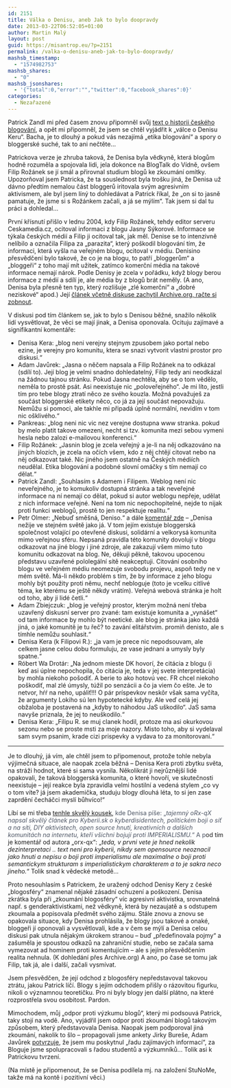 ```yaml
---
id: 2151
title: Válka o Denisu, aneb Jak to bylo doopravdy
date: 2013-03-22T06:52:05+01:00
author: Martin Malý
layout: post
guid: https://misantrop.eu/?p=2151
permalink: /valka-o-denisu-aneb-jak-to-bylo-doopravdy/
mashsb_timestamp:
  - "1574982753"
mashsb_shares:
  - "0"
mashsb_jsonshares:
  - '{"total":0,"error":"","twitter":0,"facebook_shares":0}'
categories:
  - Nezařazené
---
```

Patrick Zandl mi před časem znovu připomněl svůj [text o historii českého blogování](https://www.marigold.cz/item/zlata-era-weblogu-5-czech-blogwar-blogologie-a-spor-o-denisu-kerou), a opět mi připomněl, že jsem se chtěl vyjádřit k &#8222;válce o Denisu Keru&#8220;. Bacha, je to dlouhý a pokud vás nezajímá &#8222;etika blogování&#8220; a spory o bloggerské suché, tak to ani nečtěte&#8230;

<!--more-->

Patrickova verze je zhruba taková, že Denisa byla vědkyně, která blogům hodně rozuměla a spojovala lidi, jela dokonce na BlogTalk do Vídně, ovšem Filip Rožánek se jí smál a přirovnal studium blogů ke zkoumání omítky. Upozorňoval jsem Patricka, že ta souslednost byla trošku jiná, že Denisa už dávno předtím nemalou část bloggerů iritovala svým agresivním aktivismem, ale byl jsem líný to dohledávat a Patrick říkal, že &#8222;on si to jasně pamatuje, že jsme si s Rožánkem začali, a já se mýlím&#8220;. Tak jsem si dal tu práci a dohledal&#8230;

První křísnutí přišlo v lednu 2004, kdy Filip Rožánek, tehdy editor serveru Ceskamedia.cz, ocitoval informaci z blogu Jasny Sýkorové. Informace se týkala českých médií a Filip ji ocitoval tak, jak měl. Denise se to intenzivně nelíbilo a označila Filipa za &#8222;parazita&#8220;, který poškodil blogování tím, že informaci, která vyšla na veřejném blogu, ocitoval v médiu. Denisino přesvědčení bylo takové, že co je na blogu, to patří &#8222;bloggerům&#8220; a &#8222;bloggeři&#8220; z toho mají mít užitek, zatímco komerční média na takové informace nemají nárok. Podle Denisy je zcela v pořádku, když blogy berou informace z médií a sdílí je, ale média by z blogů brát neměly. (A ano, Denisa byla přesně ten typ, který rozlišuje &#8222;zlé komerční&#8220; a &#8222;dobré neziskové&#8220; apod.) Její [článek včetně diskuse zachytil Archive.org, račte si zobnout](https://web.archive.org/web/20050123090644/https://www.bloguje.cz/blogy/semestr2003/23393_item.php).

V diskusi pod tím článkem se, jak to bylo s Denisou běžné, snažilo několik lidí vysvětlovat, že věci se mají jinak, a Denisa oponovala. Ocituju zajímavé a signifikantní komentáře:

  * Denisa Kera: &#8222;blog neni verejny stejnym zpusobem jako portal nebo ezine, je verejny pro komunitu, ktera se snazi vytvorit vlastni prostor pro diskusi.&#8220;
  * Adam Javůrek: &#8222;Jasna o něčem napsala a Filip Rožánek na to odkázal (sdílí to). Její blog je velmi snadno dohledatelný, Filip tedy ani neodkázal na žádnou tajnou stránku. Pokud Jasna nechtěla, aby se o tom vědělo, neměla to prostě psát. Asi neexistuje nic &#8222;poloveřejného&#8220;. Je mi líto, jestli tím pro tebe blogy ztratí něco ze svého kouzla. Možná považuješ za součást bloggerské etikety něco, co já za její součást nepovažuju. Nemůžu si pomoci, ale takhle mi připadá úplně normální, nevidím v tom nic ošklivého.&#8220;
  * Pankreas: &#8222;blog neni nic vic nez verejne dostupna www stranka. pokud by melo platit takove omezeni, necht si tzv. komunita mezi sebou vymeni hesla nebo zalozi e-mailovou konferenci.&#8220;
  * Filip Rožánek: &#8222;Jasnin blog je zcela veřejný a je-li na něj odkazováno na jiných blozích, je zcela na očích všem, kdo z něj chtějí citovat nebo na něj odkazovat také. Nic jiného jsem ostatně na Českých médiích neudělal. Etika blogování a podobné slovní omáčky s tím nemají co dělat.&#8220;
  * Patrick Zandl: &#8222;Souhlasím s Adamem i Filipem. Weblog není nic neveřejného, je to komukoliv dostupná stránka a tak neveřejné informace na ní nemají co dělat, pokud si autor weblogu nepřeje, udělat z nich informace veřejné. Není na tom nic nepochopitelné, nejde to nijak proti funkci weblogů, prostě to jen respektuje realitu.&#8220;
  * Petr Olmer: &#8222;Nebuď směšná, Deniso.&#8220; a dále [komentář zde](https://web.archive.org/web/20080311114215/https://chinin.bloguje.cz/23504_item.php) &#8211; &#8222;Denisa nežije ve stejném světě jako já. V tom jejím existuje bloggerská společnost volající po otevřené diskusi, solidární a velkorysá komunita mimo veřejnou sféru. Nepsaná pravidla této komunity dovolují v blogu odkazovat na jiné blogy i jiné zdroje, ale zakazují všem mimo tuto komunitu odkazovat na blog. Ne, děkuji pěkně, takovou upocenou představu uzavřené pololegální sítě neakceptuji. Citování osobního blogu ve veřejném médiu neomezuje svobodu projevu, aspoň tedy ne v mém světě. Má-li někdo problém s tím, že by informace z jeho blogu mohly být použity proti němu, nechť nebloguje (toto je vcelku citlivé téma, ke kterému se ještě někdy vrátím). Veřejná webová stránka je holt od toho, aby ji lidé četli.&#8220;
  * Adam Zbiejczuk: &#8222;blog je veřejný prostor, kterým možná není třeba uzavřený diskusní server pro zvané: tam existuje komunita a &#8222;vynášet&#8220; od tam informace by mohlo být neetické. ale blog je stránka jako každá jiná, o jaké komunitě je tu řeč? to zavání elitářstvím. promiň denisto, ale s tímhle nemůžu souhlasit.&#8220;
  * Denisa Kera (k Filipovi R.): &#8222;ja vam je prece nic nepodsouvam, ale celkem jasne celou dobu formuluju, ze vase jednani a umysly byly spatne.&#8220;
  * Róbert Wa Drotár: &#8222;Na jednom mieste DK hovorí, že citácia z blogu (i keď asi úplne nepochopila, čo citácia je, teda v jej svete interpretácia) by mohla niekoho pošodiť. A berie to ako hotovú vec. FR chcel niekoho poškodiť, mal zlé úmysly, túžil po senzácii a čo ja viem čo ešte. Je to netvor, hŕŕ na neho, upáliť!!! O pár príspevkov neskôr však sama vyčíta, že argumenty Lokiho sú len hypotetecké kdyby. Ale veď celá jej obžaloba je postavená na &#8222;kdyby to náhodou JaS uškodilo&#8220;. JaS sama navyše priznala, že jej to neuškodilo.&#8220;
  * Denisa Kera: &#8222;Filipu R. se muj clanek hodil, protoze ma asi okurkovou sezonu nebo se proste msti za moje nazory. Misto toho, aby si vydelaval sam svym psanim, krade cizi prispevky a vydava to za monitorovani.&#8220;

* * *

Je to dlouhý, já vím, ale chtěl jsem to připomenout, protože tohle nebyla výjimečná situace, ale naopak zcela běžná &#8211; Denisa Kera proti zbytku světa, na stráži hodnot, které si sama vysnila. Několikrát ji nejrůznější lidé opakovali, že taková bloggerská komunita, o které hovoří, ve skutečnosti neexistuje &#8211; její reakce byla zpravidla velmi hostilní a vedená stylem &#8222;co vy o tom víte? já jsem akademička, studuju blogy dlouhá léta, to si jen zase zaprdění čecháčci myslí bůhvíco!&#8220;

Líbí se mi třeba [tenhle skvělý kousek](https://web.archive.org/web/20041020200103/https://semestr2003.bloguje.cz/28032_item.php), <span style="color: #4e5665;" data-reactid=".14e.1:3:1:$comment10152269565542496_10152269626647496:0.0.$right.0.$left.0.0.1:$comment-body.0.$end:0:$0:0">kde Denisa píše: </span><span style="color: #4e5665;" data-reactid=".14e.1:3:1:$comment10152269565542496_10152269626647496:0.0.$right.0.$left.0.0.1:$comment-body.0.$end:0:$2:0">&#8222;<em>tajemný oRx-qX napsal skvělý článek pro Kyberii.sk o kyberdisidentech, politickém boji o síť a na síti, DIY aktivistech, open source hnutí, kreativních a dalších komunitách na internetu, kteří všichni bojují proti IMPERIALISMU.</em>&#8220; A p</span>od tím je komentář od autora &#8222;orx-qx&#8220;: &#8222;_teda, v prvni vete je hned nekolik dezinterpretaci .. text neni pro kyberii, nikdy sem opensource neoznacil jako hnuti a nepisu o boji proti imperialismu ale maximalne o boji proti semantickym strukturam s imperialistickym charakterem a to je sakra neco jineho._&#8220; Tolik snad k vědecké metodě&#8230;

Proto nesouhlasím s Patrickem, že uražený odchod Denisy Kery z české &#8222;blogosféry&#8220; znamenal nějaké zásadní ochuzení a poškození. Denisa zkrátka byla při &#8222;zkoumání blogosféry&#8220; víc agresivní aktivistka, srovnatelná např. s genderaktivistkami, než vědkyně, která by nezaujatě a s odstupem zkoumala a popisovala předmět svého zájmu. Stále znovu a znovu se opakovala situace, kdy Denisa prohlásila, že blogy jsou takové a onaké, bloggeři jí oponovali a vysvětlovali, kde a v čem se mýlí a Denisa celou diskusi pak utnula nějakým úkrokem stranou &#8211; buď &#8222;předefinovala pojmy&#8220; a zašuměla je spoustou odkazů na zahraniční studie, nebo se začala sama vymezovat ad hominem proti komentujícím &#8211; ale s jejím přesvědčením realita nehnula. (K dohledání přes Archive.org) A ano, po čase se tomu jak Filip, tak já, ale i další, začali vysmívat.

Jsem přesvědčen, že její odchod z blogosféry nepředstavoval takovou ztrátu, jakou Patrick líčí. Blogy s jejím odchodem přišly o rázovitou figurku, nikoli o významnou teoretičku. Pro ni byly blogy jen další plátno, na které rozprostřela svou osobitost. Pardon.

Mimochodem, můj &#8222;odpor proti výzkumu blogů&#8220;, který mi podsouvá Patrick, taky stojí na vodě. Ano, vyjádřil jsem odpor proti zkoumání blogů takovým způsobem, který představovala Denisa. Naopak jsem podporoval jiná zkoumání, nakolik to šlo &#8211; propagovali jsme ankety Jirky Bureše, Adam Javůrek [potvrzuje](https://web.archive.org/web/20050130074921/https://www.bloguje.cz/blogy/semestr2003/54650_item.php), že jsem mu poskytnul &#8222;řadu zajímavých informací&#8220;, za Bloguje jsme spolupracovali s řadou studentů a výzkumníků&#8230; Tolik asi k Patrickovu tvrzení.

(Na místě je připomenout, že se Denisa podílela mj. na založení StuNoMe, takže má na kontě i pozitivní věci.)